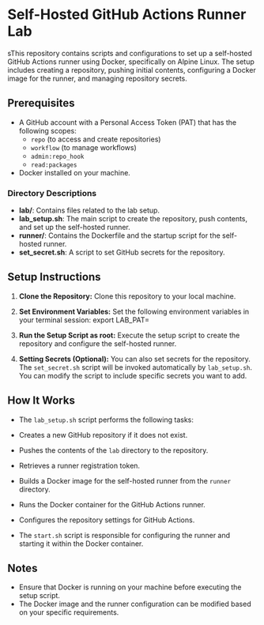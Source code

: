 # Self-Hosted GitHub Actions Runner Lab

sThis repository contains scripts and configurations to set up a self-hosted GitHub Actions runner using Docker, specifically on Alpine Linux. The setup includes creating a repository, pushing initial contents, configuring a Docker image for the runner, and managing repository secrets.

## Prerequisites

- A GitHub account with a Personal Access Token (PAT) that has the following scopes:
  - `repo` (to access and create repositories)
  - `workflow` (to manage workflows)
  - `admin:repo_hook`
  - `read:packages`
- Docker installed on your machine.


### Directory Descriptions

- **lab/**: Contains files related to the lab setup.
- **lab_setup.sh**: The main script to create the repository, push contents, and set up the self-hosted runner.
- **runner/**: Contains the Dockerfile and the startup script for the self-hosted runner.
- **set_secret.sh**: A script to set GitHub secrets for the repository.

## Setup Instructions

1. **Clone the Repository:**
   Clone this repository to your local machine.

2. **Set Environment Variables:**
  Set the following environment variables in your terminal session:
  export LAB_PAT=<your-github-personal-access-token>

3. **Run the Setup Script as root:**
  Execute the setup script to create the repository and configure the self-hosted runner.

4. **Setting Secrets (Optional):**
  You can also set secrets for the repository. The `set_secret.sh` script will be invoked automatically by `lab_setup.sh`. You can modify the script to include specific secrets you want to add.

## How It Works

- The `lab_setup.sh` script performs the following tasks:
- Creates a new GitHub repository if it does not exist.
- Pushes the contents of the `lab` directory to the repository.
- Retrieves a runner registration token.
- Builds a Docker image for the self-hosted runner from the `runner` directory.
- Runs the Docker container for the GitHub Actions runner.
- Configures the repository settings for GitHub Actions.

- The `start.sh` script is responsible for configuring the runner and starting it within the Docker container.

## Notes

- Ensure that Docker is running on your machine before executing the setup script.
- The Docker image and the runner configuration can be modified based on your specific requirements.
